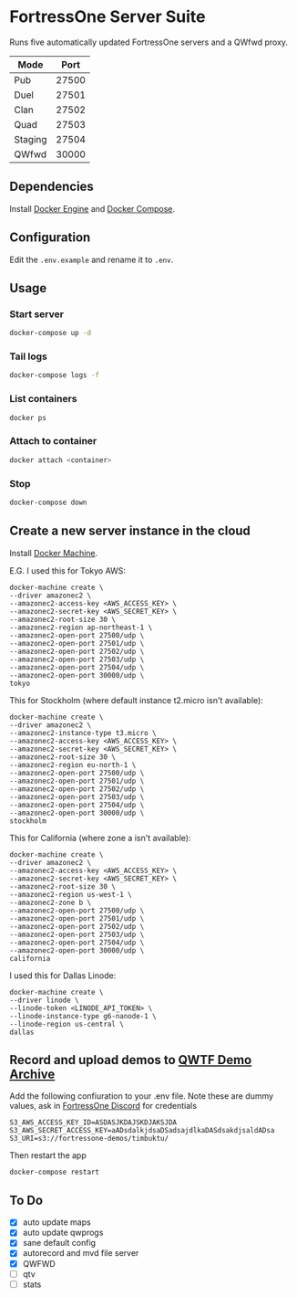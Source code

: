 # FortressOne Server Suite

Runs five automatically updated FortressOne servers and a QWfwd proxy.

| Mode    | Port  |
| ------- | ----- |
| Pub     | 27500 |
| Duel    | 27501 |
| Clan    | 27502 |
| Quad    | 27503 |
| Staging | 27504 |
| QWfwd   | 30000 |

## Dependencies

Install [Docker Engine](https://docs.docker.com/compose/install/) and
[Docker Compose](https://docs.docker.com/compose/install/).


## Configuration

Edit the `.env.example` and rename it to `.env`.


## Usage

### Start server

```sh
docker-compose up -d
```

### Tail logs

```sh
docker-compose logs -f
```

### List containers

```sh
docker ps
```

### Attach to container

```sh
docker attach <container>
```

### Stop

```sh
docker-compose down
```


## Create a new server instance in the cloud

Install [Docker Machine](https://docs.docker.com/v17.09/machine/install-machine/).

E.G. I used this for Tokyo AWS:
```
docker-machine create \
--driver amazonec2 \
--amazonec2-access-key <AWS_ACCESS_KEY> \
--amazonec2-secret-key <AWS_SECRET_KEY> \
--amazonec2-root-size 30 \
--amazonec2-region ap-northeast-1 \
--amazonec2-open-port 27500/udp \
--amazonec2-open-port 27501/udp \
--amazonec2-open-port 27502/udp \
--amazonec2-open-port 27503/udp \
--amazonec2-open-port 27504/udp \
--amazonec2-open-port 30000/udp \
tokyo
```

This for Stockholm (where default instance t2.micro isn't available):
```
docker-machine create \
--driver amazonec2 \
--amazonec2-instance-type t3.micro \
--amazonec2-access-key <AWS_ACCESS_KEY> \
--amazonec2-secret-key <AWS_SECRET_KEY> \
--amazonec2-root-size 30 \
--amazonec2-region eu-north-1 \
--amazonec2-open-port 27500/udp \
--amazonec2-open-port 27501/udp \
--amazonec2-open-port 27502/udp \
--amazonec2-open-port 27503/udp \
--amazonec2-open-port 27504/udp \
--amazonec2-open-port 30000/udp \
stockholm
```

This for California (where zone a isn't available):
```
docker-machine create \
--driver amazonec2 \
--amazonec2-access-key <AWS_ACCESS_KEY> \
--amazonec2-secret-key <AWS_SECRET_KEY> \
--amazonec2-root-size 30 \
--amazonec2-region us-west-1 \
--amazonec2-zone b \
--amazonec2-open-port 27500/udp \
--amazonec2-open-port 27501/udp \
--amazonec2-open-port 27502/udp \
--amazonec2-open-port 27503/udp \
--amazonec2-open-port 27504/udp \
--amazonec2-open-port 30000/udp \
california
```

I used this for Dallas Linode:
```
docker-machine create \
--driver linode \
--linode-token <LINODE_API_TOKEN> \
--linode-instance-type g6-nanode-1 \
--linode-region us-central \
dallas
```


## Record and upload demos to [QWTF Demo Archive](https://demos.fortressone.org)

Add the following confiuration to your .env file. Note these are dummy values,
ask in [FortressOne Discord](https://discord.fortressone.org) for credentials

```
S3_AWS_ACCESS_KEY_ID=ASDASJKDAJSKDJAKSJDA
S3_AWS_SECRET_ACCESS_KEY=aADsdalkjdsaDSadsajdlkaDASdsakdjsaldADsa
S3_URI=s3://fortressone-demos/timbuktu/
```

Then restart the app

```
docker-compose restart
```


## To Do

- [x] auto update maps
- [x] auto update qwprogs
- [x] sane default config
- [x] autorecord and mvd file server
- [x] QWFWD
- [ ] qtv
- [ ] stats
